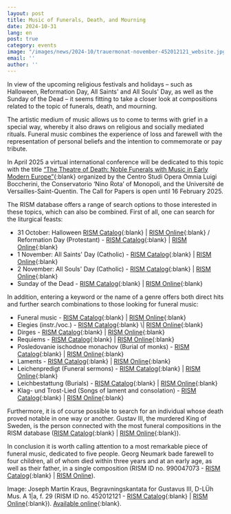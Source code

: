 ```yaml
---
layout: post
title: Music of Funerals, Death, and Mourning
date: 2024-10-31
lang: en
post: true
category: events
image: "/images/news/2024-10/trauermonat-november-452012121_website.jpg"
email: ''
author: ''
---
```


In view of the upcoming religious festivals and holidays – such as Halloween, Reformation Day, All Saints' and All Souls' Day, as well as the Sunday of the Dead – it seems fitting to take a closer look at compositions related to the topic of funerals, death, and mourning.

The artistic medium of music allows us to come to terms with grief in a special way, whereby it also draws on religious and socially mediated rituals. Funeral music combines the experience of loss and farewell with the representation of personal beliefs and the intention to commemorate or pay tribute.

In April 2025 a virtual international conference will be dedicated to this topic with the title [“The Theatre of Death: Noble Funerals with Music in Early Modern Europe”](https://www.luigiboccherini.org/2024/10/01/the-theatre-of-death-noble-funerals-with-music-in-early-modern-europe/){:blank} organized by the Centro Studi Opera Omnia Luigi Boccherini, the Conservatorio ‘Nino Rota’ of Monopoli, and the Université de Versailles-Saint-Quentin. The Call for Papers is open until 16 February 2025.

The RISM database offers a range of search options to those interested in these topics, which can also be combined. First of all, one can search for the liturgical feasts:
- 31 October: Halloween [RISM Catalog](https://opac.rism.info/search?View=rism&q=halloween){:blank} \| [RISM Online](https://rism.online/search?q=halloween&mode=sources&page=1&rows=20){:blank} / Reformation Day (Protestant) - [RISM Catalog](https://opac.rism.info/search?View=rism&q=reformationsfest){:blank} \| [RISM Online](https://rism.online/search?q=Reformationsfest&mode=sources&page=1&rows=20){:blank}
- 1 November: All Saints' Day (Catholic) - [RISM Catalog](https://opac.rism.info/search?View=rism&q=Omnium+Sanctorum){:blank} \| [RISM Online](https://rism.online/search?q=Omnium%20Sanctorum&mode=sources&page=1&rows=20){:blank}
- 2 November: All Souls' Day (Catholic) - [RISM Catalog](https://opac.rism.info/search?View=rism&q=Commemoratio+Omnium+Fidelium+Defunctorum){:blank} \| [RISM Online](https://rism.online/search?q=Omnium%20Sanctorum&mode=sources&page=1&rows=20){:blank}
- Sunday of the Dead - [RISM Catalog](https://opac.rism.info/search?View=rism&q=Totensonntag){:blank} \| [RISM Online](https://rism.online/search?q=Totensonntag&mode=sources&page=1&rows=20){:blank}

In addition, entering a keyword or the name of a genre offers both direct hits and further search combinations to those looking for funeral music:
- Funeral music - [RISM Catalog](https://opac.rism.info/search?View=rism&subject=Funeral+music){:blank} \| [RISM Online](https://rism.online/search?q=Funeral%20music&mode=sources&page=1&rows=20){:blank}
- Elegies (instr./voc.) - [RISM Catalog](https://opac.rism.info/search?View=rism&q=Elegies+(inst./voc.)){:blank} \| [RISM Online](https://rism.online/search?q=Elegies&mode=sources&page=1&rows=20){:blank}
- Dirges - [RISM Catalog](https://opac.rism.info/search?View=rism&q=dirge){:blank} \| [RISM Online](https://rism.online/search?q=Dirges&mode=sources&page=1&rows=20){:blank}
- Requiems - [RISM Catalog](https://opac.rism.info/search?View=rism&subject=requiems){:blank} \| [RISM Online](https://rism.online/search?q=Requiems&mode=sources&page=1&rows=20){:blank}
- Posledovanie ischodnoe monachov (Burial of monks) - [RISM Catalog](https://opac.rism.info/search?View=rism&subject=Posledovanie){:blank} \| [RISM Online](https://rism.online/search?q=Posledovanie&mode=sources&page=1&rows=20){:blank}
- Laments - [RISM Catalog](https://opac.rism.info/search?View=rism&q=laments){:blank} \| [RISM Online](https://rism.online/search?q=Laments&mode=sources&page=1&rows=20){:blank}
- Leichenpredigt (Funeral sermons) - [RISM Catalog](https://opac.rism.info/search?View=rism&q=Leichenpredigt){:blank} \| [RISM Online](https://rism.online/search?q=Leichenpredigt&mode=sources&page=1&rows=20){:blank}
- Leichbestattung (Burials) - [RISM Catalog](https://opac.rism.info/search?View=rism&q=Leichbestattung){:blank} \| [RISM Online](https://rism.online/search?q=Leichbestattung&mode=sources&page=1&rows=20){:blank}
- Klag- und Trost-Lied (Songs of lament and consolation) - [RISM Catalog](https://opac.rism.info/search?View=rism&q=Klag–+und+Trost-Lied){:blank} \| [RISM Online](https://rism.online/search?q=Klag-%20und%20Trost-Lied&mode=sources&page=1&rows=20){:blank}

Furthermore, it is of course possible to search for an individual whose death proved notable in one way or another. Gustav III, the murdered King of Sweden, is the person connected with the most funeral compositions in the RISM database ([RISM Catalog](https://opac.rism.info/search?View=rism&q=pe95249){:blank} \| [RISM Online](https://rism.online/search?q=Gustaf%20III.%2C%20konung%20av%20Sverige&mode=sources&page=1&rows=20){:blank}).

In conclusion it is worth calling attention to a most remarkable piece of funeral music, dedicated to five people. Georg Neumark bade farewell to four children, all of whom died within three years and at an early age, as well as their father, in a single composition (RISM ID no. 990047073 - [RISM Catalog](https://opac.rism.info/search?id=990047073&View=rism){:blank} \| [RISM Online](https://rism.online/sources/990047073)).

Image: Joseph Martin Kraus, Begravningskantata for Gustavus III, D-LÜh Mus. A 1\|a, f. 29 (RISM ID no. 452012121 - [RISM Catalog](https://opac.rism.info/search?id=452012121&View=rism){:blank} \| [RISM Online](https://rism.online/sources/452012121){:blank}). [Available online](https://digital-stadtbibliothek.luebeck.de/viewer/image/1591102692886/1/LOG_0000/){:blank}.
